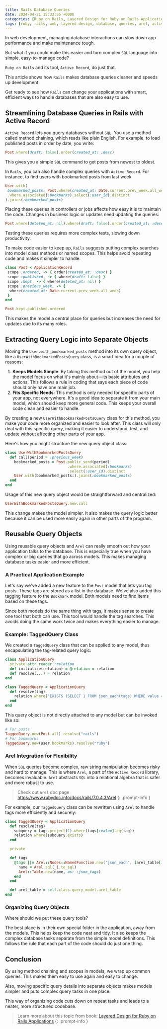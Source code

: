 ```yaml
---
title: Rails Database Queries
date: 2024-04-21 15:33:55 +0000
categories: [Ruby on Rails, Layered Design for Ruby on Rails Applications]
tags: [ruby, rails, web, layered design, database, queries, arel, active record,]
---
```


In web development, managing database interactions can slow down app performance and make maintenance tough.

But what if you could make this easier and turn complex `SQL` language into simple, easy-to-manage code?

`Ruby on Rails` and its tool, `Active Record`, do just that.

This article shows how `Rails` makes database queries cleaner and speeds up development.

Get ready to see how `Rails` can change your applications with smart, efficient ways to handle databases that are also easy to use.

## Streamlining Database Queries in Rails with Active Record

`Active Record` lets you query databases without `SQL`. You use a method called method chaining, which reads like plain English. For example, to load published posts in order by date, you write:

```ruby
Post.where(draft: false).order(created_at: :desc)
```

This gives you a simple `SQL` command to get posts from newest to oldest.

In `Rails`, you can also handle complex queries with `Active Record`. For instance, to find users with bookmarked posts from last week

```ruby
User.with(
 bookmarked_posts: Post.where(created_at: Date.current.prev_week.all_week)
 .where.associated(:bookmarks).select(:user_id).distinct
).joins(:bookmarked_posts)
```

Placing these queries in controllers or jobs affects how easy it is to maintain the code. Changes in business logic or updates need updating the queries:

```ruby
Post.where(deleted_at: nil).where(draft: false).order(created_at: :desc)
```

Testing these queries requires more complex tests, slowing down productivity.

To make code easier to keep up, `Rails` suggests putting complex searches into model class methods or named scopes. This helps avoid repeating code and makes it simpler to handle.

```ruby
class Post < ApplicationRecord
 scope :ordered, -> { order(created_at: :desc) }
 scope :published, -> { where(draft: false) }
 scope :kept, -> { where(deleted_at: nil) }
 scope :previous_week, -> {
  where(created_at: Date.current.prev_week.all_week)
 }
end

Post.kept.published.ordered
```

This makes the model a central place for queries but increases the need for updates due to its many roles.

## Extracting Query Logic into Separate Objects

Moving the `User.with_bookmarked_posts` method into its own query object, like a `UserWithBookmarkedPostsQuery` class, is a smart idea for a couple of reasons:

1. **Keeps Models Simple**: By taking this method out of the model, you help the model focus on what it's mainly about—its basic attributes and actions. This follows a rule in coding that says each piece of code should only have one main job.
2. **Fits Specific Needs**: This method is only needed for specific parts of your app, not everywhere. It's a good idea to separate it from your main model, which should keep more general code. This keeps your overall code clean and easier to handle.

By creating a new `UserWithBookmarkedPostsQuery` class for this method, you make your code more organized and easier to look after. This class will only deal with this specific query, making it easier to understand, test, and update without affecting other parts of your app.

Here's how you might structure the new query object class:

```ruby
class UserWithBookmarkedPostsQuery
  def call(period = :previous_week)
    bookmarked_posts = Post.public_send(period)
                            .where.associated(:bookmarks)
                            .select(:user_id).distinct
    User.with(bookmarked_posts:).joins(:bookmarked_posts)
  end
end
```

Usage of this new query object would be straightforward and centralized:

```ruby
UserWithBookmarkedPostsQuery.new.call
```

This change makes the model simpler. It also makes the query logic better because it can be used more easily again in other parts of the program.

## Reusable Query Objects

Using reusable query objects and `Arel` can really smooth out how your application talks to the database. This is especially true when you have complex or big queries that go across models. This makes managing database tasks easier and more efficient.

###  A Practical Application Example

Let's say we've added a new feature to the `Post` model that lets you tag posts. These tags are stored as a list in the database. We've also added this tagging feature to the `Bookmark` model. Both models need to find items based on these tags.

Since both models do the same thing with tags, it makes sense to create one tool that both can use. This tool would handle the tag searches. This avoids doing the same work twice and makes everything easier to manage.

### Example: TaggedQuery Class

We created a `TaggedQuery` class that can be applied to any model, thus encapsulating the tag-related query logic:

```ruby
class ApplicationQuery
  private attr_reader :relation
  def initialize(relation) = @relation = relation
  def resolve(...) = relation
end

class TaggedQuery < ApplicationQuery
  def resolve(tag)
    relation.where("EXISTS (SELECT 1 FROM json_each(tags) WHERE value = ?)", tag)
  end
end
```

This query object is not directly attached to any model but can be invoked like so:

```ruby
# For posts
TaggedQuery.new(Post.all).resolve("rails")
# For bookmarks
TaggedQuery.new(user.bookmarks).resolve("ruby")
```

### Arel Integration for Flexibility

When `SQL` queries become complex, raw string manipulation becomes risky and hard to manage. This is where `Arel`, a part of the `Active Record` library, becomes invaluable. `Arel` abstracts `SQL` into a relational algebra that is safer and more robust to use.

<!-- markdownlint-capture -->
<!-- markdownlint-disable -->

> Check out `Arel` doc page https://www.rubydoc.info/docs/rails/7.0.4.3/Arel
{: .prompt-info }

<!-- markdownlint-restore -->

For example, our `TaggedQuery` class can be rewritten using `Arel` to handle tags more efficiently and securely:

```ruby
class TaggedQuery < ApplicationQuery
  def resolve(tag)
    subquery = tags.project(1).where(tags[:value].eq(tag))
    relation.where(subquery.exists)
  end

  private

  def tags
    @tags ||= Arel::Nodes::NamedFunction.new("json_each", [arel_table[:tags]]).then do
      name = Arel.sql(_1.to_sql)
      Arel::Table.new(name, as: :json_tags)
    end
  end

  def arel_table = self.class.query_model.arel_table
end
```

### Organizing Query Objects

Where should we put these query tools?

The best place is in their own special folder in the application, away from the models. This helps keep the code neat and tidy. It also keeps the complex database tasks separate from the simple model definitions. This follows the rule that each part of the code should do just one thing.

## Conclusion

By using method chaining and scopes in models, we wrap up common queries. This makes them easy to use again and easy to change.

Also, moving specific query details into separate objects makes models simpler and puts complex query tasks in one place.

This way of organizing code cuts down on repeat tasks and leads to a neater, more structured codebase.

<!-- markdownlint-capture -->
<!-- markdownlint-disable -->

> Learn more about this topic from book: [Layered Design for Ruby on Rails Applications](https://www.packtpub.com/product/layered-design-for-ruby-on-rails-applications/9781801813785)
{: .prompt-info }

<!-- markdownlint-restore -->
